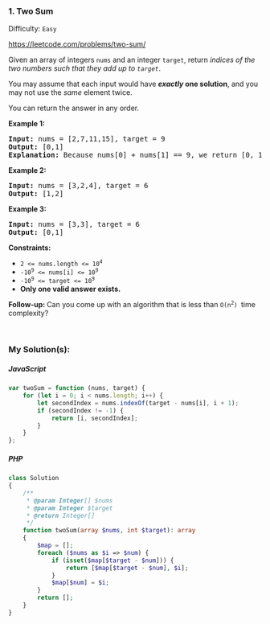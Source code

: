 ### 1. Two Sum

Difficulty: `Easy`

https://leetcode.com/problems/two-sum/


<p>Given an array of integers <code>nums</code>&nbsp;and an integer <code>target</code>, return <em>indices of the two numbers such that they add up to <code>target</code></em>.</p>

<p>You may assume that each input would have <strong><em>exactly</em> one solution</strong>, and you may not use the <em>same</em> element twice.</p>

<p>You can return the answer in any order.</p>

<p><strong class="example">Example 1:</strong></p>

<pre><strong>Input:</strong> nums = [2,7,11,15], target = 9
<strong>Output:</strong> [0,1]
<strong>Explanation:</strong> Because nums[0] + nums[1] == 9, we return [0, 1].
</pre>

<p><strong class="example">Example 2:</strong></p>

<pre><strong>Input:</strong> nums = [3,2,4], target = 6
<strong>Output:</strong> [1,2]
</pre>

<p><strong class="example">Example 3:</strong></p>

<pre><strong>Input:</strong> nums = [3,3], target = 6
<strong>Output:</strong> [0,1]
</pre>

<p><strong>Constraints:</strong></p>
<ul>
	<li><code>2 &lt;= nums.length &lt;= 10<sup>4</sup></code></li>
	<li><code>-10<sup>9</sup> &lt;= nums[i] &lt;= 10<sup>9</sup></code></li>
	<li><code>-10<sup>9</sup> &lt;= target &lt;= 10<sup>9</sup></code></li>
	<li><strong>Only one valid answer exists.</strong></li>
</ul>
<strong>Follow-up:&nbsp;</strong>Can you come up with an algorithm that is less than&nbsp;<code>O(n<sup>2</sup>)&nbsp;</code>time complexity?</div>

<p>&nbsp;</p>

### My Solution(s):

##### JavaScript

```js
var twoSum = function (nums, target) {
    for (let i = 0; i < nums.length; i++) {
        let secondIndex = nums.indexOf(target - nums[i], i + 1);
        if (secondIndex != -1) {
            return [i, secondIndex];
        }
    }
};
```

##### PHP

```php
class Solution
{
    /**
     * @param Integer[] $nums
     * @param Integer $target
     * @return Integer[]
     */
    function twoSum(array $nums, int $target): array
    {
        $map = [];
        foreach ($nums as $i => $num) {
            if (isset($map[$target - $num])) {
                return [$map[$target - $num], $i];
            }
            $map[$num] = $i;
        }
        return [];
    }
}
```
